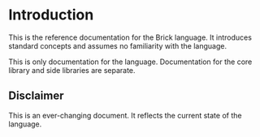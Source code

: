 # Introduction
This is the reference documentation for the Brick language. It introduces standard concepts and assumes no familiarity with the language.

This is only documentation for the language. Documentation for the core library and side libraries are separate.

## Disclaimer
This is an ever-changing document. It reflects the current state of the language.
